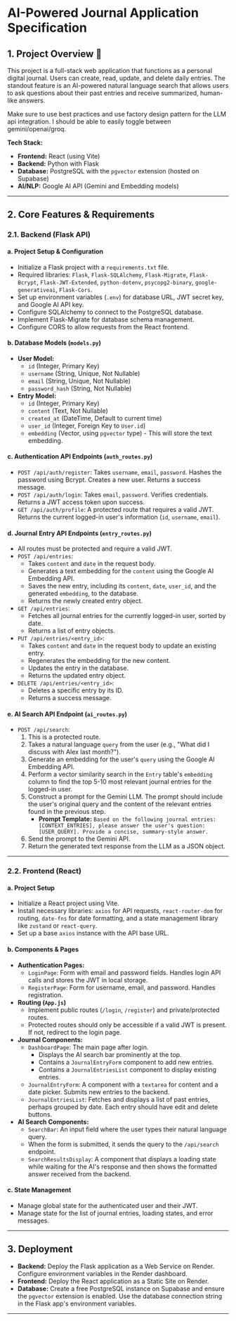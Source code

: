 # AI-Powered Journal Application Specification

## 1. Project Overview 📝

This project is a full-stack web application that functions as a personal digital journal. Users can create, read, update, and delete daily entries. The standout feature is an AI-powered natural language search that allows users to ask questions about their past entries and receive summarized, human-like answers.

Make sure to use best practices and use factory design pattern for the LLM api integration. I should be able to easily toggle between gemini/openai/groq.

**Tech Stack:**
- **Frontend:** React (using Vite)
- **Backend:** Python with Flask
- **Database:** PostgreSQL with the `pgvector` extension (hosted on Supabase)
- **AI/NLP:** Google AI API (Gemini and Embedding models)

---

## 2. Core Features & Requirements

### 2.1. Backend (Flask API)

#### **a. Project Setup & Configuration**
- Initialize a Flask project with a `requirements.txt` file.
- Required libraries: `Flask`, `Flask-SQLAlchemy`, `Flask-Migrate`, `Flask-Bcrypt`, `Flask-JWT-Extended`, `python-dotenv`, `psycopg2-binary`, `google-generativeai`, `Flask-Cors`.
- Set up environment variables (`.env`) for database URL, JWT secret key, and Google AI API key.
- Configure SQLAlchemy to connect to the PostgreSQL database.
- Implement Flask-Migrate for database schema management.
- Configure CORS to allow requests from the React frontend.

#### **b. Database Models (`models.py`)**
- **User Model:**
    - `id` (Integer, Primary Key)
    - `username` (String, Unique, Not Nullable)
    - `email` (String, Unique, Not Nullable)
    - `password_hash` (String, Not Nullable)
- **Entry Model:**
    - `id` (Integer, Primary Key)
    - `content` (Text, Not Nullable)
    - `created_at` (DateTime, Default to current time)
    - `user_id` (Integer, Foreign Key to `User.id`)
    - `embedding` (Vector, using `pgvector` type) - This will store the text embedding.

#### **c. Authentication API Endpoints (`auth_routes.py`)**
- `POST /api/auth/register`: Takes `username`, `email`, `password`. Hashes the password using Bcrypt. Creates a new user. Returns a success message.
- `POST /api/auth/login`: Takes `email`, `password`. Verifies credentials. Returns a JWT access token upon success.
- `GET /api/auth/profile`: A protected route that requires a valid JWT. Returns the current logged-in user's information (`id`, `username`, `email`).

#### **d. Journal Entry API Endpoints (`entry_routes.py`)**
- All routes must be protected and require a valid JWT.
- `POST /api/entries`:
    - Takes `content` and `date` in the request body.
    - Generates a text embedding for the `content` using the Google AI Embedding API.
    - Saves the new entry, including its `content`, `date`, `user_id`, and the generated `embedding`, to the database.
    - Returns the newly created entry object.
- `GET /api/entries`:
    - Fetches all journal entries for the currently logged-in user, sorted by date.
    - Returns a list of entry objects.
- `PUT /api/entries/<entry_id>`:
    - Takes `content` and `date` in the request body to update an existing entry.
    - Regenerates the embedding for the new content.
    - Updates the entry in the database.
    - Returns the updated entry object.
- `DELETE /api/entries/<entry_id>`:
    - Deletes a specific entry by its ID.
    - Returns a success message.

#### **e. AI Search API Endpoint (`ai_routes.py`)**
- `POST /api/search`:
    1.  This is a protected route.
    2.  Takes a natural language `query` from the user (e.g., "What did I discuss with Alex last month?").
    3.  Generate an embedding for the user's `query` using the Google AI Embedding API.
    4.  Perform a vector similarity search in the `Entry` table's `embedding` column to find the top 5-10 most relevant journal entries for the logged-in user.
    5.  Construct a prompt for the Gemini LLM. The prompt should include the user's original query and the content of the relevant entries found in the previous step.
        - **Prompt Template:** `Based on the following journal entries: [CONTEXT_ENTRIES], please answer the user's question: [USER_QUERY]. Provide a concise, summary-style answer.`
    6.  Send the prompt to the Gemini API.
    7.  Return the generated text response from the LLM as a JSON object.

---

### 2.2. Frontend (React)

#### **a. Project Setup**
- Initialize a React project using Vite.
- Install necessary libraries: `axios` for API requests, `react-router-dom` for routing, `date-fns` for date formatting, and a state management library like `zustand` or `react-query`.
- Set up a base `axios` instance with the API base URL.

#### **b. Components & Pages**
- **Authentication Pages:**
    - `LoginPage`: Form with email and password fields. Handles login API calls and stores the JWT in local storage.
    - `RegisterPage`: Form for username, email, and password. Handles registration.
- **Routing (`App.js`)**
    - Implement public routes (`/login`, `/register`) and private/protected routes.
    - Protected routes should only be accessible if a valid JWT is present. If not, redirect to the login page.
- **Journal Components:**
    - `DashboardPage`: The main page after login.
        - Displays the AI search bar prominently at the top.
        - Contains a `JournalEntryForm` component to add new entries.
        - Contains a `JournalEntriesList` component to display existing entries.
    - `JournalEntryForm`: A component with a `textarea` for content and a date picker. Submits new entries to the backend.
    - `JournalEntriesList`: Fetches and displays a list of past entries, perhaps grouped by date. Each entry should have edit and delete buttons.
- **AI Search Components:**
    - `SearchBar`: An input field where the user types their natural language query.
    - When the form is submitted, it sends the query to the `/api/search` endpoint.
    - `SearchResultsDisplay`: A component that displays a loading state while waiting for the AI's response and then shows the formatted answer received from the backend.

#### **c. State Management**
- Manage global state for the authenticated user and their JWT.
- Manage state for the list of journal entries, loading states, and error messages.

---

## 3. Deployment

- **Backend:** Deploy the Flask application as a Web Service on Render. Configure environment variables in the Render dashboard.
- **Frontend:** Deploy the React application as a Static Site on Render.
- **Database:** Create a free PostgreSQL instance on Supabase and ensure the `pgvector` extension is enabled. Use the database connection string in the Flask app's environment variables.

---
